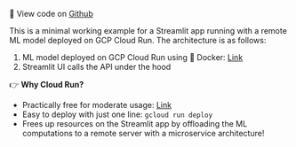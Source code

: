 🌟 View code on [Github](https://github.com/stephenleo/streamlit-apps/blob/main/pages/01_☁️_Streamlit_✖️_GCP_Cloud_Run.py)

This is a minimal working example for a Streamlit app running with a remote ML model deployed on GCP Cloud Run. The architecture is as follows:
1. ML model deployed on GCP Cloud Run using 🐳 Docker: [Link](https://grad-school-admission-a4rmk57awq-as.a.run.app)
1. Streamlit UI calls the API under the hood

👉 **Why Cloud Run?**
- Practically free for moderate usage: [Link](https://cloud.google.com/products/calculator/#id=32ea150c-67b7-4ebc-9143-789f703ee574)
- Easy to deploy with just one line: `gcloud run deploy`
- Frees up resources on the Streamlit app by offloading the ML computations to a remote server with a microservice architecture!